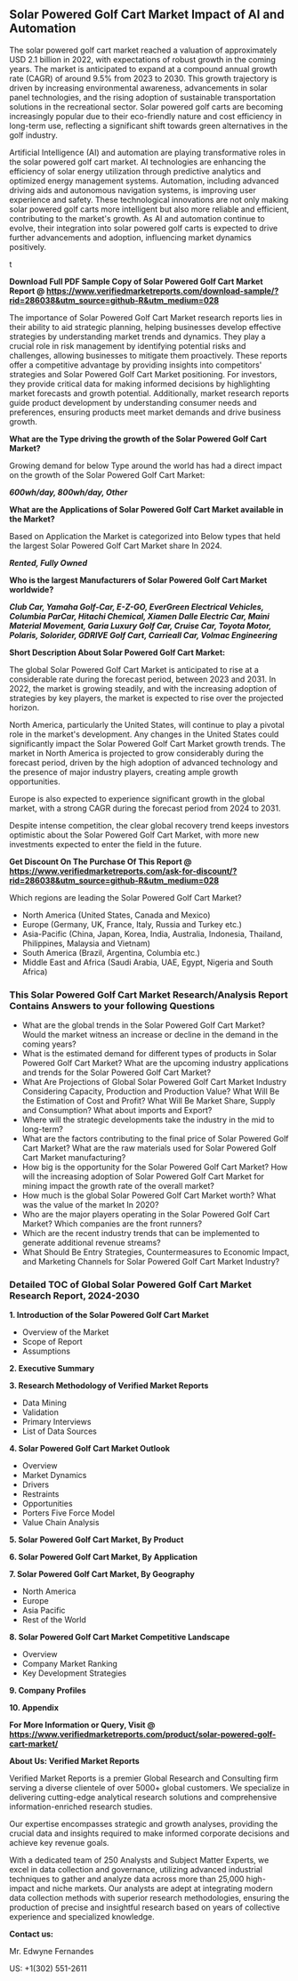 <h2>Solar Powered Golf Cart Market Impact of AI and Automation</h2><p>The solar powered golf cart market reached a valuation of approximately USD 2.1 billion in 2022, with expectations of robust growth in the coming years. The market is anticipated to expand at a compound annual growth rate (CAGR) of around 9.5% from 2023 to 2030. This growth trajectory is driven by increasing environmental awareness, advancements in solar panel technologies, and the rising adoption of sustainable transportation solutions in the recreational sector. Solar powered golf carts are becoming increasingly popular due to their eco-friendly nature and cost efficiency in long-term use, reflecting a significant shift towards green alternatives in the golf industry.</p><p>Artificial Intelligence (AI) and automation are playing transformative roles in the solar powered golf cart market. AI technologies are enhancing the efficiency of solar energy utilization through predictive analytics and optimized energy management systems. Automation, including advanced driving aids and autonomous navigation systems, is improving user experience and safety. These technological innovations are not only making solar powered golf carts more intelligent but also more reliable and efficient, contributing to the market's growth. As AI and automation continue to evolve, their integration into solar powered golf carts is expected to drive further advancements and adoption, influencing market dynamics positively.</p>t</p><p id="" class=""><strong>Download Full PDF Sample Copy of Solar Powered Golf Cart Market Report @ <a href="https://www.verifiedmarketreports.com/download-sample/?rid=286038&utm_source=github-R&utm_medium=028" target="_blank">https://www.verifiedmarketreports.com/download-sample/?rid=286038&utm_source=github-R&utm_medium=028</a></strong></p><p>The importance of&nbsp;Solar Powered Golf Cart Market research reports lies in their ability to aid strategic planning, helping businesses develop effective strategies by understanding market trends and dynamics. They play a crucial role in risk management by identifying potential risks and challenges, allowing businesses to mitigate them proactively. These reports offer a competitive advantage by providing insights into competitors' strategies and Solar Powered Golf Cart Market positioning. For investors, they provide critical data for making informed decisions by highlighting market forecasts and growth potential. Additionally, market research reports guide product development by understanding consumer needs and preferences, ensuring products meet market demands and drive business growth.</p><p><strong>What are the&nbsp;Type driving the growth of the Solar Powered Golf Cart Market?</strong></p><p id="" class="">Growing demand for below Type around the world has had a direct impact on the growth of the Solar Powered Golf Cart Market:</p><em><strong>600wh/day, 800wh/day, Other</strong></em></p><strong>What are the&nbsp;Applications&nbsp;of Solar Powered Golf Cart Market available in the Market?</strong></p><p id="" class="">Based on Application the Market is categorized into Below types that held the largest Solar Powered Golf Cart Market share In 2024.</p><em><strong>Rented, Fully Owned</strong></em></p><strong>Who is the largest Manufacturers of Solar Powered Golf Cart Market worldwide?</strong></p><p><em><strong>Club Car, Yamaha Golf-Car, E-Z-GO, EverGreen Electrical Vehicles, Columbia ParCar, Hitachi Chemical, Xiamen Dalle Electric Car, Maini Material Movement, Garia Luxury Golf Car, Cruise Car, Toyota Motor, Polaris, Solorider, GDRIVE Golf Cart, Carrieall Car, Volmac Engineering</strong></em></p><p id="" class=""><strong>Short Description About Solar Powered Golf Cart Market:</strong></p><p>The global Solar Powered Golf Cart Market is anticipated to rise at a considerable rate during the forecast period, between 2023 and 2031. In 2022, the market is growing steadily, and with the increasing adoption of strategies by key players, the market is expected to rise over the projected horizon.</p><p>North America, particularly the United States, will continue to play a pivotal role in the market's development. Any changes in the United States could significantly impact the Solar Powered Golf Cart Market growth trends. The market in North America is projected to grow considerably during the forecast period, driven by the high adoption of advanced technology and the presence of major industry players, creating ample growth opportunities.</p><p>Europe is also expected to experience significant growth in the global market, with a strong CAGR during the forecast period from 2024 to 2031.</p><p>Despite intense competition, the clear global recovery trend keeps investors optimistic about the Solar Powered Golf Cart Market, with more new investments expected to enter the field in the future.</p><p id="" class=""><strong>Get Discount On The Purchase Of This Report @ <a href="https://www.verifiedmarketreports.com/ask-for-discount/?rid=286038&utm_source=github-R&utm_medium=028" target="_blank">https://www.verifiedmarketreports.com/ask-for-discount/?rid=286038&utm_source=github-R&utm_medium=028</a></strong></p>Which regions are leading the Solar Powered Golf Cart Market?</p><ul><li>North America (United States, Canada and Mexico)</li><li>Europe (Germany, UK, France, Italy, Russia and Turkey etc.)</li><li>Asia-Pacific (China, Japan, Korea, India, Australia, Indonesia, Thailand, Philippines, Malaysia and Vietnam)</li><li>South America (Brazil, Argentina, Columbia etc.)</li><li>Middle East and Africa (Saudi Arabia, UAE, Egypt, Nigeria and South Africa)</li></ul><h3 id="" class="">This Solar Powered Golf Cart Market Research/Analysis Report Contains Answers to your following Questions</h3><ul><li>What are the global trends in the Solar Powered Golf Cart Market? Would the market witness an increase or decline in the demand in the coming years?</li><li>What is the estimated demand for different types of products in Solar Powered Golf Cart Market? What are the upcoming industry applications and trends for the Solar Powered Golf Cart Market?</li><li>What Are Projections of Global Solar Powered Golf Cart Market Industry Considering Capacity, Production and Production Value? What Will Be the Estimation of Cost and Profit? What Will Be Market Share, Supply and Consumption? What about imports and Export?</li><li>Where will the strategic developments take the industry in the mid to long-term?</li><li>What are the factors contributing to the final price of Solar Powered Golf Cart Market? What are the raw materials used for Solar Powered Golf Cart Market manufacturing?</li><li>How big is the opportunity for the Solar Powered Golf Cart Market? How will the increasing adoption of Solar Powered Golf Cart Market for mining impact the growth rate of the overall market?</li><li>How much is the global Solar Powered Golf Cart Market worth? What was the value of the market In 2020?</li><li>Who are the major players operating in the Solar Powered Golf Cart Market? Which companies are the front runners?</li><li>Which are the recent industry trends that can be implemented to generate additional revenue streams?</li><li>What Should Be Entry Strategies, Countermeasures to Economic Impact, and Marketing Channels for Solar Powered Golf Cart Market Industry?</li></ul><h3 id="" class="">Detailed TOC of Global Solar Powered Golf Cart Market Research Report, 2024-2030</h3><p id="" class=""><strong>1. Introduction of the Solar Powered Golf Cart Market</strong></p><ul><li>Overview of the Market</li><li>Scope of Report</li><li>Assumptions</li></ul><p id="" class=""><strong>2. Executive Summary</strong></p><p id="" class=""><strong>3. Research Methodology of Verified Market Reports</strong></p><ul><li>Data Mining</li><li>Validation</li><li>Primary Interviews</li><li>List of Data Sources</li></ul><p id="" class=""><strong>4. Solar Powered Golf Cart Market Outlook</strong></p><ul><li>Overview</li><li>Market Dynamics</li><li>Drivers</li><li>Restraints</li><li>Opportunities</li><li>Porters Five Force Model</li><li>Value Chain Analysis</li></ul><p id="" class=""><strong>5. Solar Powered Golf Cart Market, By Product</strong></p><p id="" class=""><strong>6. Solar Powered Golf Cart Market, By Application</strong></p><p id="" class=""><strong>7. Solar Powered Golf Cart Market, By Geography</strong></p><ul><li>North America</li><li>Europe</li><li>Asia Pacific</li><li>Rest of the World</li></ul><p id="" class=""><strong>8. Solar Powered Golf Cart Market Competitive Landscape</strong></p><ul><li>Overview</li><li>Company Market Ranking</li><li>Key Development Strategies</li></ul><p id="" class=""><strong>9. Company Profiles</strong></p><p id="" class=""><strong>10. Appendix</strong></p><p id="" class=""><strong>For More Information or Query, Visit @ <a href="https://www.verifiedmarketreports.com/product/solar-powered-golf-cart-market/" target="_blank">https://www.verifiedmarketreports.com/product/solar-powered-golf-cart-market/</a></strong></p><p id="" class=""><strong>About Us: Verified Market Reports</strong></p><p id="" class="">Verified Market Reports is a premier Global Research and Consulting firm serving a diverse clientele of over 5000+ global customers. We specialize in delivering cutting-edge analytical research solutions and comprehensive information-enriched research studies.</p><p id="" class="">Our expertise encompasses strategic and growth analyses, providing the crucial data and insights required to make informed corporate decisions and achieve key revenue goals.</p><p id="" class="">With a dedicated team of 250 Analysts and Subject Matter Experts, we excel in data collection and governance, utilizing advanced industrial techniques to gather and analyze data across more than 25,000 high-impact and niche markets. Our analysts are adept at integrating modern data collection methods with superior research methodologies, ensuring the production of precise and insightful research based on years of collective experience and specialized knowledge.</p><p id="" class=""><strong>Contact us:</strong></p><p id="" class="">Mr. Edwyne Fernandes</p><p id="" class="">US: +1(302) 551-2611</p>